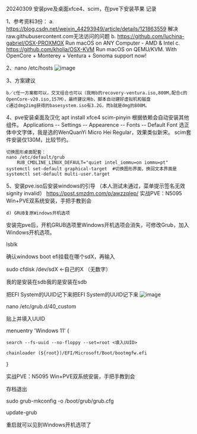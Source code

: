 20240309 安装pve及桌面xfce4、scim，在pve下安装苹果
记录


1、参考资料3份：
    a. https://blog.csdn.net/weixin_44293949/article/details/121863559 解决raw.githubusercontent.com无法访问的问题 
    b. https://github.com/luchina-gabriel/OSX-PROXMOX Run macOS on ANY Computer - AMD & Intel
    c. https://github.com/kholia/OSX-KVM  Run macOS on QEMU/KVM. With OpenCore + Monterey + Ventura + Sonoma support now!

2、nano /etc/hosts
    ![image](https://github.com/nophook/pve-xfce4-scim-macOS-passthrogh/assets/113235819/3b2f3403-d02e-4681-a458-850880e76b32)

3、方案建议

    b／c任一方案都可以，交叉组合也可以（我用b的recovery-ventura.iso,800M,配合c的OpenCore-v20.iso,157M），最终建议用b，脚本自动建好虚拟机和磁盘
    c通过dmg2img获得的basesystem.iso有3.2G，而b就是dmg的800M。

4、pve安装桌面及汉化
    apt install xfce4 scim-pinyin
    根据依赖会自动安装其他组件。
    Applications -- Settings -- Appearence -- Fonts -- Default Font 选正体中文字体，我是选的WenQuanYi Micro Hei Regular，效果类似新宋。
    scim套件安装仅130M，比较节约。

    切换图形桌面配套：
    nano /etc/default/grub
        RUB_CMDLINE_LINUX_DEFAULT="quiet intel_iommu=on iommu=pt"
    systemctl set-default graphical-target  #切换图形界面，换回文本界面是 systemctl set-default multi-user.target

5、安装pve.iso后安装windows的引导  （本人测试未通过，菜单提示签名无效signity invalid）
    https://post.smzdm.com/p/awzzqlep/  实战PVE：N5095 Win+PVE双系统安装，手把手教到会

    d) GRUB复原Windows开机选项
安装完pve后，开机GRUB选项里Windows开机选项会消失，可修改Grub，加入Windows开机选项。

lsblk

确认windows boot efi挂载在哪个sdX，再输入

sudo cfdisk /dev/sdX <-自己的X （无数字）

我的是安装在sdb我的是安装在sdb

把EFI System的UUID记下来把EFI System的UUID记下来
![image](https://github.com/nophook/pve-xfce4-scim-macOS-passthrogh/assets/113235819/5cc98100-7f74-455a-92d2-a52c6d252dff)

nano /etc/grub.d/40_custom

贴上并填入UUID

menuentry 'Windows 11' {

    search --fs-uuid --no-floppy --set=root <填入UUID>

    chainloader (${root})/EFI/Microsoft/Boot/bootmgfw.efi

}

实战PVE：N5095 Win+PVE双系统安装，手把手教到会

存档退出

sudo grub-mkconfig -o /boot/grub/grub.cfg

update-grub

重启就可以见到Windows开机选项了





